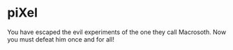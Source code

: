 # piXel
You have escaped the evil experiments of the one they call Macrosoth. Now you must defeat him once and for all!
